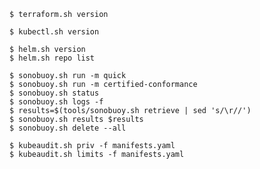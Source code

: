 ```shell
$ terraform.sh version
```

```shell
$ kubectl.sh version
```

```shell
$ helm.sh version
$ helm.sh repo list
```

```shell
$ sonobuoy.sh run -m quick
$ sonobuoy.sh run -m certified-conformance
$ sonobuoy.sh status
$ sonobuoy.sh logs -f
$ results=$(tools/sonobuoy.sh retrieve | sed 's/\r//')
$ sonobuoy.sh results $results
$ sonobuoy.sh delete --all
```

```shell
$ kubeaudit.sh priv -f manifests.yaml
$ kubeaudit.sh limits -f manifests.yaml
```
